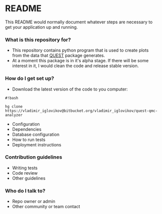 # README #

This README would normally document whatever steps are necessary to get your application up and running.

### What is this repository for? ###

* This repository contains python program that is used to create plots from the data that [QUEST](quest-qmc.googlecode.com)  package generates.
* At a moment this package is in it's alpha stage. If there will be some interest in it, I would clean the code and release stable version.
### How do I get set up? ###

* Download the latest version of the code to you computer:

```
#!bash

hg clone https://vladimir_iglovikov@bitbucket.org/vladimir_iglovikov/quest-qmc-analyzer
```

* Configuration
* Dependencies
* Database configuration
* How to run tests
* Deployment instructions

### Contribution guidelines ###

* Writing tests
* Code review
* Other guidelines

### Who do I talk to? ###

* Repo owner or admin
* Other community or team contact
